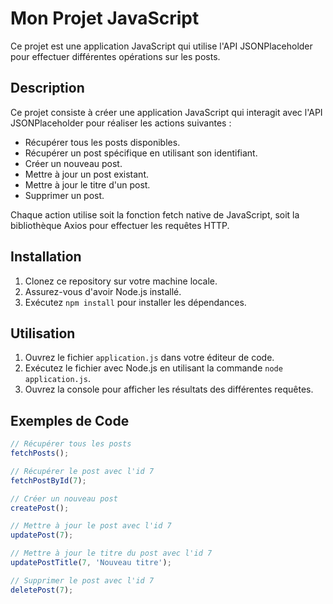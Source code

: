 # Mon Projet JavaScript

Ce projet est une application JavaScript qui utilise l'API JSONPlaceholder pour effectuer différentes opérations sur les posts.

## Description

Ce projet consiste à créer une application JavaScript qui interagit avec l'API JSONPlaceholder pour réaliser les actions suivantes :

- Récupérer tous les posts disponibles.
- Récupérer un post spécifique en utilisant son identifiant.
- Créer un nouveau post.
- Mettre à jour un post existant.
- Mettre à jour le titre d'un post.
- Supprimer un post.

Chaque action utilise soit la fonction fetch native de JavaScript, soit la bibliothèque Axios pour effectuer les requêtes HTTP.

## Installation

1. Clonez ce repository sur votre machine locale.
2. Assurez-vous d'avoir Node.js installé.
3. Exécutez `npm install` pour installer les dépendances.

## Utilisation

1. Ouvrez le fichier `application.js` dans votre éditeur de code.
2. Exécutez le fichier avec Node.js en utilisant la commande `node application.js`.
3. Ouvrez la console pour afficher les résultats des différentes requêtes.

## Exemples de Code

```javascript
// Récupérer tous les posts
fetchPosts();

// Récupérer le post avec l'id 7
fetchPostById(7);

// Créer un nouveau post
createPost();

// Mettre à jour le post avec l'id 7
updatePost(7);

// Mettre à jour le titre du post avec l'id 7
updatePostTitle(7, 'Nouveau titre');

// Supprimer le post avec l'id 7
deletePost(7);
